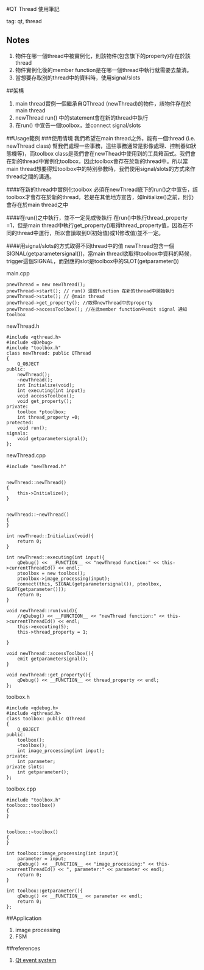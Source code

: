 #QT Thread 使用筆記

tag: qt, thread

## Notes
1. 物件在哪一個thread中被實例化，則該物件(包含旗下的property)存在於該thread
2. 物件實例化後的member function是在哪一個thread中執行就需要去釐清。
3. 當想要存取別的thread中的資料時，使用signal/slots

##架構
1. main thread實例一個繼承自QThread (newThread)的物件，該物件存在於 main thread
2. newThread run() 中的statement會在新的thread中執行
3. 在run() 中宣告一個toolbox，並connect signal/slots

##Usage範例
###使用情境
我們希望在main thread之外，能有一個thread (i.e. newThread class) 幫我們處理一些事務，這些事務通常是影像處理、控制器如狀態機等)，而toolbox class是我們會在newThead中使用到的工具箱函式。我們會在新的thread中實例化toolbox，因此toolbox會存在於新的thread中。所以當main thread想要得知toolbox中的特別參數時，我們使用signal/slots的方式來作thread之間的溝通。

####在新的thread中實例化toolbox
必須在newThread底下的run()之中宣告，該toolbox才會存在於新的thread，若是在其他地方宣告，如Initialize()之前，則仍會存在於main thread之中

####在run()之中執行，並不一定先或後執行
在run()中執行thread_property =1，但是main thread中執行get_property()取得thread_property值，因為在不同的thread中運行，所以會讀取到0(初始值)或1(修改值)並不一定。

####用signal/slots的方式取得不同thread中的值
newThread包含一個SIGNAL(getparametersignal())，當main thread欲取得toolbox中資料的時候，trigger這個SIGNAL，而對應的slot是toolbox中的SLOT(getparameter())

main.cpp

	pnewThread = new newThread();
	pnewThread->start(); // run() 這個function 在新的thread中開始執行
	pnewThread->state(); // @main thread
	pnewThread->get_property(); //取得newThread中的property 
	pnewThread->accessToolbox(); //在此member function中emit signal 通知toolbox 

newThread.h

	#include <qthread.h>
	#include <QDebug>
	#include "toolbox.h"
	class newThread: public QThread
	{
		Q_OBJECT
	public:
		newThread();
		~newThread();
		int Initialize(void);
		int executing(int input);
		void accessToolbox();
		void get_property();
	private:
		toolbox *ptoolbox;
		int thread_property =0;
	protected:
		void run();
	signals:
		void getparametersignal();
	};

newThread.cpp

	#include "newThread.h"


	newThread::newThread()
	{
		this->Initialize();
	}


	newThread::~newThread()
	{
	}

	int newThread::Initialize(void){	
		return 0;
	}

	int newThread::executing(int input){
		qDebug() << __FUNCTION__ << "newThread function:" << this->currentThreadId() << endl;	
		ptoolbox = new toolbox();
		ptoolbox->image_processing(input);
		connect(this, SIGNAL(getparametersignal()), ptoolbox, SLOT(getparameter()));
		return 0;
	}

	void newThread::run(void){
		//qDebug() << __FUNCTION__ << "newThread function:" << this->currentThreadId() << endl;
		this->executing(5);
		this->thread_property = 1;

	}

	void newThread::accessToolbox(){
		emit getparametersignal();
	}

	void newThread::get_property(){
		qDebug() << __FUNCTION__ << thread_property << endl;
	};

toolbox.h

	#include <qdebug.h>
	#include <qthread.h>
	class toolbox: public QThread
	{	
		Q_OBJECT
	public:
		toolbox();
		~toolbox();
		int image_processing(int input);
	private:
		int parameter;
	private slots:
		int getparameter();
	};

toolbox.cpp

	#include "toolbox.h"
	toolbox::toolbox()
	{
	}


	toolbox::~toolbox()
	{
	}

	int toolbox::image_processing(int input){
		parameter = input;
		qDebug() << __FUNCTION__ << "image_processing:" << this->currentThreadId() << ", parameter:" << parameter << endl;	
		return 0;
	}

	int toolbox::getparameter(){
		qDebug() << __FUNCTION__ << parameter << endl;
		return 0;
	};

##Application
1. image processing 
2. FSM

##references
1. [Qt event system](http://doc.qt.io/qt-5/eventsandfilters.html)
